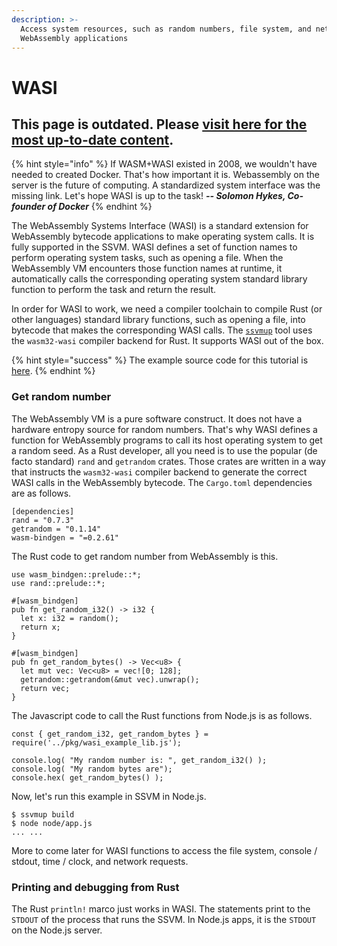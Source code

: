 ```yaml
---
description: >-
  Access system resources, such as random numbers, file system, and network from
  WebAssembly applications
---
```


# WASI

## This page is outdated. Please [visit here for the most up-to-date content](https://www.secondstate.io/articles/why-webassembly-server/).

{% hint style="info" %}
If WASM+WASI existed in 2008, we wouldn't have needed to created Docker. That's how important it is. Webassembly on the server is the future of computing. A standardized system interface was the missing link. Let's hope WASI is up to the task! _**-- Solomon Hykes, Co-founder of Docker**_
{% endhint %}

The WebAssembly Systems Interface \(WASI\) is a standard extension for WebAssembly bytecode applications to make operating system calls. It is fully supported in the SSVM. WASI defines a set of function names to perform operating system tasks, such as opening a file. When the WebAssembly VM encounters those function names at runtime, it automatically calls the corresponding operating system standard library function to perform the task and return the result.

In order for WASI to work, we need a compiler toolchain to compile Rust \(or other languages\) standard library functions, such as opening a file, into bytecode that makes the corresponding WASI calls. The [`ssvmup`](https://github.com/second-state/ssvmup) tool uses the `wasm32-wasi` compiler backend for Rust. It supports WASI out of the box.

{% hint style="success" %}
The example source code for this tutorial is [here](https://github.com/second-state/wasm-learning/tree/master/nodejs/wasi).
{% endhint %}

### Get random number

The WebAssembly VM is a pure software construct. It does not have a hardware entropy source for random numbers. That's why WASI defines a function for WebAssembly programs to call its host operating system to get a random seed. As a Rust developer, all you need is to use the popular \(de facto standard\) `rand` and `getrandom` crates. Those crates are written in a way that instructs the `wasm32-wasi` compiler backend to generate the correct WASI calls in the WebAssembly bytecode. The `Cargo.toml` dependencies are as follows.

```text
[dependencies]
rand = "0.7.3"
getrandom = "0.1.14"
wasm-bindgen = "=0.2.61"
```

The Rust code to get random number from WebAssembly is this.

```text
use wasm_bindgen::prelude::*;
use rand::prelude::*;

#[wasm_bindgen]
pub fn get_random_i32() -> i32 {
  let x: i32 = random();
  return x;
}

#[wasm_bindgen]
pub fn get_random_bytes() -> Vec<u8> {
  let mut vec: Vec<u8> = vec![0; 128];
  getrandom::getrandom(&mut vec).unwrap();
  return vec;
}
```

The Javascript code to call the Rust functions from Node.js is as follows.

```text
const { get_random_i32, get_random_bytes } = require('../pkg/wasi_example_lib.js');

console.log( "My random number is: ", get_random_i32() );
console.log( "My random bytes are");
console.hex( get_random_bytes() );
```

Now, let's run this example in SSVM in Node.js.

```text
$ ssvmup build
$ node node/app.js
... ...
```

More to come later for WASI functions to access the file system, console / stdout, time / clock, and network requests.

### Printing and debugging from Rust

The Rust `println!` marco just works in WASI. The statements print to the `STDOUT` of the process that runs the SSVM. In Node.js apps, it is the `STDOUT` on the Node.js server.



